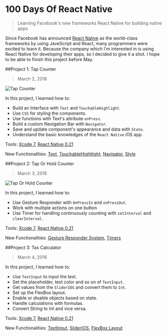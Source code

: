 # 100 Days Of React Native
> Learning Facebook's new frameworks React Native for building native apps



Since Facebook has announced [React Native](http://facebook.github.io/react-native/) as the world-class frameworks by using JaveScript and React, many programmers were excited to learn it. Because the company which I'm interested in is using React Native for developing their apps, so I decided to give it a shot. I hope to be able to finish this project before May.



##Project 1: Tap Counter

> March 2, 2016

![Tap Counter](https://raw.githubusercontent.com/SemperIdem/100DaysOfReactNative/master/Resources/%231%20TapCounter.gif)

In this project, I learned how to:

* Build an Interface with `Text` and `TouchableHighlight`.
* Use `CSS` for styling the components.
* Use functions with Text's attribute `onPress`.
* Build a custom Navigation Bar with `Navigator`.
* Save and update component's appearance and data with `State`.
* Understand the basic knowledges of the `React Native` iOS app.

Tools: [Xcode 7](https://developer.apple.com/xcode/), [React Native 0.21](http://facebook.github.io/react-native/)

New Functionalities: [Text](http://facebook.github.io/react-native/docs/text.html#content), [TouchableHightlight](http://facebook.github.io/react-native/docs/touchablehighlight.html#content), [Navigator](http://facebook.github.io/react-native/docs/navigator.html#content), [Style](http://facebook.github.io/react-native/docs/style.html#content)

##Project 2: Tap Or Hold Counter

> March 3, 2016

![Tap Or Hold Counter](https://raw.githubusercontent.com/SemperIdem/100DaysOfReactNative/master/Resources/%232%20TapOrHoldCounter.gif)

In this project, I learned how to:

* Use Gesture Responder with `OnPressIn` and `onPressOut`.
* Work with multiple actions on one button
* Use Timer for handling continuously counting with `setInterval` and `clearInterval`.

Tools: [Xcode 7](https://developer.apple.com/xcode/), [React Native 0.21](http://facebook.github.io/react-native/)

New Functionalities: [Gesture Responder System](http://facebook.github.io/react-native/docs/gesture-responder-system.html#content), [Timers](http://facebook.github.io/react-native/docs/timers.html#content)

##Project 3: Tax Calculator

> March 4, 2016

In this project, I learned how to:

* Use `TextInput` to input the text.
* Set the placeholder, text color and so on of `TextInput`.
* Get values from the `SliderIOS` and convert them to `Int`.
* Set up the FlexBox layout.
* Enable or disable objects based on state.
* Handle calculations with formulas.
* Convert String to Int and vice versa.

Tools: [Xcode 7](https://developer.apple.com/xcode/), [React Native 0.21](http://facebook.github.io/react-native/)

New Functionalities: [TextInput](http://facebook.github.io/react-native/docs/textinput.html#content), [SliderIOS](http://facebook.github.io/react-native/docs/sliderios.html#content), [FlexBox Layout](http://facebook.github.io/react-native/docs/flexbox.html#content)